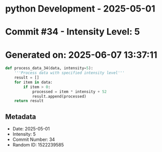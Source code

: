 ﻿# python Development - 2025-05-01
# Commit #34 - Intensity Level: 5
# Generated on: 2025-06-07 13:37:11
```python
def process_data_34(data, intensity=5):
    '''Process data with specified intensity level'''
    result = []
    for item in data:
        if item > 0:
            processed = item * intensity + 52
            result.append(processed)
    return result
```
## Metadata
- Date: 2025-05-01
- Intensity: 5
- Commit Number: 34
- Random ID: 1522239585
